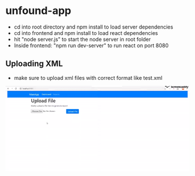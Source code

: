 # unfound-app
- cd into root directory and npm install to load server dependencies 
- cd into frontend and npm install to load react dependencies 
- hit "node server.js" to start the node server in root folder 
- Inside frontend: "npm run dev-server" to run react on port 8080 

## Uploading XML
- make sure to upload xml files with correct format like test.xml



![demo](https://raw.githubusercontent.com/ashcyber/assignment-app/master/unfound.gif)
